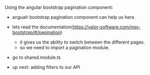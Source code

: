 Using the angular bootstrap pagination component:

* angualr bootstrap pagination component can help us here.
* lets read the documentation(https://valor-software.com/ngx-bootstrap/#/pagination)
    * it gives us the ability to switch between the different pages.
    * so we need to import a pagination module.

* go to shared.module.ts

* up next: adding filters to our API




